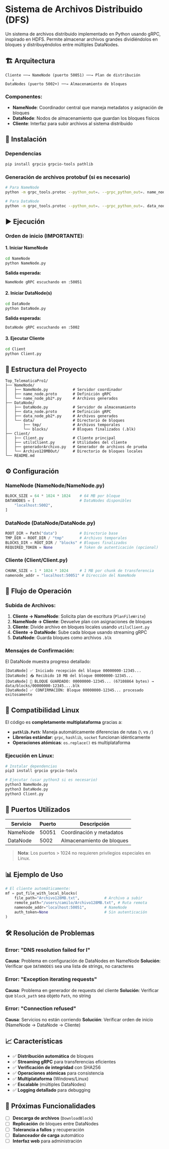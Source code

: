# Sistema de Archivos Distribuido (DFS)

Un sistema de archivos distribuido implementado en Python usando gRPC, inspirado en HDFS. Permite almacenar archivos grandes dividiéndolos en bloques y distribuyéndolos entre múltiples DataNodes.

## 🏗️ Arquitectura

```
Cliente ──→ NameNode (puerto 50051) ──→ Plan de distribución
   ↓
DataNodes (puerto 5002+) ──→ Almacenamiento de bloques
```

### Componentes:

- **NameNode**: Coordinador central que maneja metadatos y asignación de bloques
- **DataNode**: Nodos de almacenamiento que guardan los bloques físicos
- **Cliente**: Interfaz para subir archivos al sistema distribuido

## 🚀 Instalación

### Dependencias

```bash
pip install grpcio grpcio-tools pathlib
```

### Generación de archivos protobuf (si es necesario)

```bash
# Para NameNode
python -m grpc_tools.protoc --python_out=. --grpc_python_out=. name_node.proto

# Para DataNode
python -m grpc_tools.protoc --python_out=. --grpc_python_out=. data_node.proto
```

## ▶️ Ejecución

### Orden de inicio (IMPORTANTE):

#### 1. Iniciar NameNode
```bash
cd NameNode
python NameNode.py
```
**Salida esperada:**
```
NameNode gRPC escuchando en :50051
```

#### 2. Iniciar DataNode(s)
```bash
cd DataNode
python DataNode.py
```
**Salida esperada:**
```
DataNode gRPC escuchando en :5002
```

#### 3. Ejecutar Cliente
```bash
cd Client
python Client.py
```

## 📁 Estructura del Proyecto

```
Top_TelematicaPro1/
├── NameNode/
│   ├── NameNode.py           # Servidor coordinador
│   ├── name_node.proto       # Definición gRPC
│   └── name_node_pb2*.py     # Archivos generados
├── DataNode/
│   ├── DataNode.py           # Servidor de almacenamiento
│   ├── data_node.proto       # Definición gRPC
│   ├── data_node_pb2*.py     # Archivos generados
│   └── data/                 # Directorio de bloques
│       ├── tmp/              # Archivos temporales
│       └── blocks/           # Bloques finalizados (.blk)
├── Client/
│   ├── Client.py             # Cliente principal
│   ├── utilsClient.py        # Utilidades del cliente
│   ├── generadorArchivo.py   # Generador de archivos de prueba
│   └── Archivo128MBOut/      # Directorio de bloques locales
└── README.md
```

## ⚙️ Configuración

### NameNode (NameNode/NameNode.py)
```python
BLOCK_SIZE = 64 * 1024 * 1024    # 64 MB por bloque
DATANODES = [                    # DataNodes disponibles
    "localhost:5002",
]
```

### DataNode (DataNode/DataNode.py)
```python
ROOT_DIR = Path("data")          # Directorio base
TMP_DIR = ROOT_DIR / "tmp"       # Archivos temporales
BLOCKS_DIR = ROOT_DIR / "blocks" # Bloques finalizados
REQUIRED_TOKEN = None            # Token de autenticación (opcional)
```

### Cliente (Client/Client.py)
```python
CHUNK_SIZE = 1 * 1024 * 1024     # 1 MB por chunk de transferencia
namenode_addr = "localhost:50051" # Dirección del NameNode
```

## 🔄 Flujo de Operación

### Subida de Archivos:

1. **Cliente → NameNode**: Solicita plan de escritura (`PlanFileWrite`)
2. **NameNode → Cliente**: Devuelve plan con asignaciones de bloques
3. **Cliente**: Divide archivo en bloques locales usando `utilsClient.py`
4. **Cliente → DataNode**: Sube cada bloque usando streaming gRPC
5. **DataNode**: Guarda bloques como archivos `.blk`

### Mensajes de Confirmación:

El DataNode muestra progreso detallado:
```
[DataNode] ✅ Iniciado recepción del bloque 00000000-12345...
[DataNode] 📥 Recibido 10 MB del bloque 00000000-12345...
[DataNode] 💾 BLOQUE GUARDADO: 00000000-12345... (67108864 bytes) → data/blocks/00000000-12345....blk
[DataNode] ✅ CONFIRMACIÓN: Bloque 00000000-12345... procesado exitosamente
```

## 🐧 Compatibilidad Linux

El código es **completamente multiplataforma** gracias a:

- **`pathlib.Path`**: Maneja automáticamente diferencias de rutas (`\` vs `/`)
- **Librerías estándar**: `grpc`, `hashlib`, `socket` funcionan idénticamente
- **Operaciones atómicas**: `os.replace()` es multiplataforma

### Ejecución en Linux:

```bash
# Instalar dependencias
pip3 install grpcio grpcio-tools

# Ejecutar (usar python3 si es necesario)
python3 NameNode.py
python3 DataNode.py  
python3 Client.py
```

## 🔧 Puertos Utilizados

| Servicio | Puerto | Descripción |
|----------|--------|-------------|
| NameNode | 50051  | Coordinación y metadatos |
| DataNode | 5002   | Almacenamiento de bloques |

> **Nota**: Los puertos > 1024 no requieren privilegios especiales en Linux.

## 📊 Ejemplo de Uso

```python
# El cliente automáticamente:
mf = put_file_with_local_blocks(
    file_path="Archivo128MB.txt",           # Archivo a subir
    remote_path="/users/camilo/Archivo128MB.txt", # Ruta remota
    namenode_addr="localhost:50051",        # NameNode
    auth_token=None                         # Sin autenticación
)
```

## 🛠️ Resolución de Problemas

### Error: "DNS resolution failed for l"
**Causa**: Problema en configuración de DataNodes en NameNode
**Solución**: Verificar que `DATANODES` sea una lista de strings, no caracteres

### Error: "Exception iterating requests"
**Causa**: Problema en generador de requests del cliente
**Solución**: Verificar que `block_path` sea objeto `Path`, no string

### Error: "Connection refused"
**Causa**: Servicios no están corriendo
**Solución**: Verificar orden de inicio (NameNode → DataNode → Cliente)

## 📈 Características

- ✅ **Distribución automática** de bloques
- ✅ **Streaming gRPC** para transferencias eficientes  
- ✅ **Verificación de integridad** con SHA256
- ✅ **Operaciones atómicas** para consistencia
- ✅ **Multiplataforma** (Windows/Linux)
- ✅ **Escalable** (múltiples DataNodes)
- ✅ **Logging detallado** para debugging

## 🔮 Próximas Funcionalidades

- [ ] **Descarga de archivos** (`DownloadBlock`)
- [ ] **Replicación** de bloques entre DataNodes
- [ ] **Tolerancia a fallos** y recuperación
- [ ] **Balanceador de carga** automático
- [ ] **Interfaz web** para administración